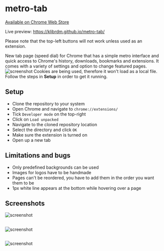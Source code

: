 # metro-tab
[Available on Chrome Web Store](https://chrome.google.com/webstore/detail/metro-speed-dial-modern-n/onhhmnkghemlcnlglcnjkhebiclbklpl?hl=en)

Live preview: https://klibrdm.github.io/metro-tab/

Please note that the top-left buttons will not work unless used as an extension.

New tab page (speed dial) for Chrome that has a simple metro interface and quick access to Chrome's history, downloads, bookmarks and extensions. It comes with a variety of settings and option to change featured pages.
![screenshot](https://i.imgur.com/71WMMtL.jpg)
Cookies are being used, therefore it won't load as a local file. Follow the steps in **Setup** in order to get it running.
## Setup
* Clone the repository to your system
* Open Chrome and navigate to `chrome://extensions/`
* Tick `Developer mode` on the top-right
* Click on `Load unpacked`
* Navigate to the cloned repository location
* Select the directory and click `OK`
* Make sure the extension is turned on
* Open up a new tab
## Limitations and bugs
* Only predefined backgrounds can be used
* Images for logos have to be handmade
* Pages can't be reordered, you have to add them in the order you want them to be
* 1px white line appears at the bottom while hovering over a page
## Screenshots
![screenshot](https://i.imgur.com/vX8b1xa.gif)
##
![screenshot](https://i.imgur.com/GdGNmqe.jpg)
##
![screenshot](https://i.imgur.com/1lMbFFq.jpg)
